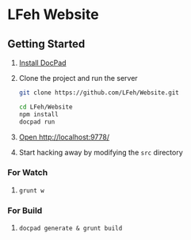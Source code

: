 # LFeh Website 

## Getting Started

1. [Install DocPad](https://github.com/bevry/docpad)

1. Clone the project and run the server

	``` bash
	git clone https://github.com/LFeh/Website.git
	
	cd LFeh/Website
	npm install
	docpad run
	```

1. [Open http://localhost:9778/](http://localhost:9778/)

1. Start hacking away by modifying the `src` directory

### For Watch

1.
	``` 
	grunt w
	```

### For Build

1.
	``` 
	docpad generate & grunt build
	```
